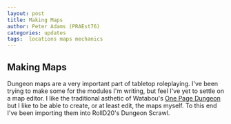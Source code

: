 ```yaml
---
layout: post
title: Making Maps
author: Peter Adams (PRAEst76)
categories: updates
tags:  locations maps mechanics
---
```

## Making Maps

Dungeon maps are a very important part of tabletop roleplaying. I've been trying to make some for the modules I'm writing, but feel I've yet to settle on a map editor. I like the traditional asthetic of Watabou's [One Page Dungeon](https://watabou.itch.io/one-page-dungeon) but I like to be able to create, or at least edit, the maps myself. To this end I've been importing them into RollD20's Dungeon Scrawl.

